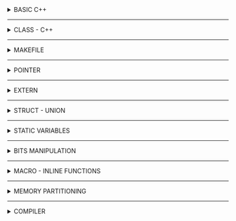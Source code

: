 <details>
  <summary> BASIC C++ </summary>

### VECTOR

```C++
#include <iostream>
#include <vector>

int main() {
    // Create a vector of integers
    std::vector<int> myVector;

    // Add elements to the vector
    myVector.push_back(10);
    myVector.push_back(20);
    myVector.push_back(30);

    // Access elements using index
    std::cout << myVector[0] << std::endl;  // Output: 10

    // Iterate over the vector using index
    for (size_t i = 0; i < myVector.size(); i++) {
        std::cout << myVector[i] << " ";
    }
    std::cout << std::endl;  // Output: 10 20 30

    // Iterate over the vector using range-based loop
    for (const auto& element : myVector) {
        std::cout << element << " ";
    }
    std::cout << std::endl;  // Output: 10 20 30

    // Remove the last element
    myVector.pop_back();

    // Insert an element at a specific position
    myVector.insert(myVector.begin() + 1, 15);

    // Erase an element at a specific position
    myVector.erase(myVector.begin() + 2);

    // Clear the entire vector
    myVector.clear();

    // Check if the vector is empty
    if (myVector.empty()) {
        std::cout << "Vector is empty" << std::endl;
    }

    return 0;
}
```

### LIST 

```C++
#include <iostream>
#include <list>

int main() {
    // Create a list of integers
    std::list<int> myList;

    // Add elements to the list
    myList.push_back(10);
    myList.push_back(20);
    myList.push_back(30);

    // Access elements using iterators
    std::cout << *myList.begin() << std::endl;  // Output: 10

    // Iterate over the list
    for (const auto& element : myList) {
        std::cout << element << " ";
    }
    std::cout << std::endl;  // Output: 10 20 30

    // Insert an element at the beginning
    myList.push_front(5);

    // Insert an element after a specific position
    auto it = myList.begin();
    std::advance(it, 2);
    myList.insert(it, 15);

    // Erase an element at a specific position
    it = myList.begin();
    std::advance(it, 1);
    myList.erase(it);

    // Remove elements with a specific value
    myList.remove(30);

    // Clear the entire list
    myList.clear();

    // Check if the list is empty
    if (myList.empty()) {
        std::cout << "List is empty" << std::endl;
    }

    return 0;
}
```

### STRING

```C++
#include <iostream>
#include <string>

int main() {
    // Create a string
    std::string myString = "Hello, World!";

    // Access characters using indexing
    char firstChar = myString[0];
    std::cout << "First character: " << firstChar << std::endl;  // Output: H

    // Modify characters
    myString[7] = 'C';
    std::cout << "Modified string: " << myString << std::endl;  // Output: Hello, Cold!

    // Concatenate strings
    std::string greeting = "Hello";
    std::string name = "John";
    std::string message = greeting + " " + name;
    std::cout << "Concatenated string: " << message << std::endl;  // Output: Hello John

    // Get the length of the string
    std::cout << "Length of the string: " << myString.length() << std::endl;

    // Find substrings
    std::size_t position = myString.find("Cold");
    if (position != std::string::npos) {
        std::cout << "Substring found at position: " << position << std::endl;
    } else {
        std::cout << "Substring not found" << std::endl;
    }

    // Extract substrings
    std::string extracted = myString.substr(7, 4);
    std::cout << "Extracted substring: " << extracted << std::endl;  // Output: Cold

    // Iterate over characters
    for (char c : myString) {
        std::cout << c << " ";
    }
    std::cout << std::endl;  // Output: H e l l o ,   C o l d !

    return 0;
}
```
### MAP

```C++
#include <iostream>
#include <map>

int main() {
    // Create a map with int keys and string values
    std::map<int, std::string> myMap;

    // Insert elements into the map
    myMap.insert(std::make_pair(1, "Apple"));
    myMap.insert(std::make_pair(2, "Banana"));
    myMap.insert(std::make_pair(3, "Orange"));

    // Access elements using their keys
    std::cout << myMap[1] << std::endl;  // Output: "Apple"

    // Check if a key exists in the map
    if (myMap.find(2) != myMap.end()) {
        std::cout << "Key 2 exists in the map" << std::endl;
    }

    // Iterate over the map
    for (const auto& pair : myMap) {
        std::cout << "Key: " << pair.first << ", Value: " << pair.second << std::endl;
    }

    // Erase an element from the map
    myMap.erase(3);

    // Clear the entire map
    myMap.clear();

    return 0;
}
```

</details>

-------------------------------------------------------------

<details>
  <summary> CLASS - C++ </summary>
	
A `class` is a user-defined data type that we can use in our program, and it works as an object constructor, or a "blueprint" for creating objects.

To create a class, use the class keyword:
```C++
class MyClass {       	// The class
 	public:    	// Access specifier
    		int myNum;    	// Member variable - property
    		string myString;  	// Attribute (string variable)
	private:	// Access specifier
		void () { 			// method 
			printf("Hello World!");
		}
};
```
`Methods` are functions that belongs to the class.

There are two ways to define functions that belongs to a class:
Inside class definition
Outside class definition
In the following example, we define a function inside the class, and we name it "myMethod".
```C++
class MyClass {        // The class
  public:              // Access specifier
    	void myMethod() {  // Method/function defined inside the class
      		cout << "Hello World!";
    }
};

int main() {
	MyClass myObj;     // Create an object of MyClass
  	myObj.myMethod();  // Call the method
  	return 0;
}
```
A `constructor` in C++ is a special method that is automatically called when an object of a class is created.
To create a constructor, use the same name as the class, followed by parentheses ():
```C++
class MyClass {     // The class
	public:           // Access specifier
		MyClass() {     // Constructor
    		cout << "Hello World!";
    	}
};

int main() {
	MyClass myObj;    // Create an object of MyClass (this will call the constructor)
  	return 0;
}
```
	
In C++, there are three access specifiers:

- `public` - members are accessible from outside the class
- `private` - members cannot be accessed (or viewed) from outside the class
- `protected` - members cannot be accessed from outside the class, however, they can be accessed in inherited classes.
</details>

-------------------------------------------------------------

<details>
  <summary> MAKEFILE </summary>
	
Makefile - an important tool that automates and simplifies the process of compiling and linking source files in C/C++ programming projects. Makefile saves time, ensures consistency, and eases project management.
	
- Create a 'Makefile' file in the project directory.

- Define variables in Makefile. 

For example:

```C
CC := gcc
CXX := g++
CFLAGS := -Wall -Wextra -std=c11 -IHeader
CXXFLAGS := -Wall -Wextra -std=c++11 -IHeader
TARGET := main

SRC_C := $(wildcard Source/*.c)
SRC_CPP := $(wildcard Source/*.cpp)
```
	
- `CC` and `CXX` are variables that define the C and C++ compilers to be used, respectively. In this case, `gcc` is set as the C compiler, and `g++` is set as the C++ compiler.

- `CFLAGS` and `CXXFLAGS` are variables that specify the compiler flags for C and C++ compilation, respectively. The flags set in these variables include `-Wall` (enable all warnings), `-Wextra` (enable extra warnings), `-std=c11` (for C compilation using the C11 standard), and `-std=c++11` (for C++ compilation using the C++11 standard). Additionally, `-IHeader` adds the `Header` directory to the include path.

- `TARGET` is a variable that specifies the name of the target executable, which in this case is set to `main`.

- `SRC_C` and `SRC_CPP` are variables that use the `wildcard` function to find all `.c` and `.cpp` files, respectively, in the `Source` directory.
```C
.PHONY: all clean run

all: $(TARGET)
```
- `.PHONY` is a special target that declares the following targets as "phony" or not representing actual files. This ensures that these targets are always executed regardless of whether there are files with the same name.

- `all` is a target that depends on the `$(TARGET)` executable.
```C
$(TARGET): $(SRC_C) $(SRC_CPP)
	$(CXX) $(CXXFLAGS) $^ -o $@
```
- `$(TARGET)` is the target executable. It depends on the `$(SRC_C)` and `$(SRC_CPP)` files.

- The line starting with `$(CXX)` is the command to build the target. It uses the C++ compiler (`g++`) and applies the `CXXFLAGS` (compiler flags) defined earlier. `$^` is an automatic variable that represents all the prerequisites (source files), and `$@` represents the target (the `$(TARGET)` executable). This line compiles and links all the source files into the `$(TARGET)` executable.
	
```C
run: $(TARGET)
	./$(TARGET)
```
- `run` is a target that depends on the `$(TARGET)` executable.

- The line `./$(TARGET)` is the command to run the target executable.
```C
	clean:
	$(RM) $(TARGET)
```
- `clean` is a target used for cleaning the project.

- The line `$(RM)` `$(TARGET)` uses the `$(RM)` variable, which represents the remove command, to delete the `$(TARGET)` executable.

In summary, this Makefile is designed to compile and build a C and C++ project. The `all` target is the default target and is responsible for building the `$(TARGET)` executable. The `run` target allows you to execute the `$(TARGET)` executable. The `clean` target removes the `$(TARGET)` executable.
	
</details>

 -------------------------------------------------------------

<details>
  <summary> POINTER </summary>

  A pointer is a variable whose value is the address of another variable, i.e., direct address of the memory location. Like any variable or constant, you must declare a pointer before using it to store any variable address. The general form of a pointer variable declaration is −

  ```C
  type *var-name;
  ```
  ```C
  #include <stdio.h>
  
  int main()
  {
      int n = 10; 
      int *p = &n; // declare p having value = the address of n;
      or
      int *p;
      p = &n;
      return 0;
  }
  ```
  The value of the variable that pointer is pointing equal *p - 
  ```C
  printf("The value of variable that p is pointing = %d", *p);
  ```
  It produces the following result - 
  ```C
  The value of variable that p is pointing = 10
  ```
  
  ### NULL Pointer
  
  The NULL pointer is a constant with a value of zero defined in several standard libraries. Consider the following program −
  
  ```C
  #include <stdio.h>
  
  int main()
  {
      int *ptr = NULL;
      printf("The value of ptr is: %x\n", ptr);
      return 0;
  }
  ```
  When the above code is compiled and executed, it produces the following result - 
  ```C
  The value of ptr is 0
  ```

  ### Pointer Function
  ```C
  #include <stdio.h>
  
  void sum(int a, int b)
  {
    printf("Sum of %d and %d = %d\n, a, b, a + b);
  }
  int main()
  {
    void (*ptr) (int, int) = NULL;
    ptr = &sum;
    ptr(9, 7);
    return 0;
  }
  ```
  
  It produces the result below - 
  ```C
  Sum of 9 and 7 = 16
  ```
  
  ### Void Pointer
  
  A pointer of type void is a general pointer variable, it can take the address of any variable of any data type.

  ### Pointer to Pointer
  
  ```C
#include <stdio.h>
#include <string.h>

int main()
{   
    char *array = "hello"; // save as text area - only read
    char array[] = "hello"; // save as stack area - can write
    char *array2[] = {"Hi", "hello", "wolrd"}; 
    printf("Test: %s\n", *array2);
    return 0;
}
  ```

</details>

 -------------------------------------------------------------
	
<details>
  <summary> EXTERN </summary>
		
- To access a global variable in 2 different files
- Suppose there is a global file in file test.c, it can be used in file main.c
```C
	extern int count;
```
- Being use in a large project while unknow where the library to include -> using extern.
- "Extern" is a variable and being located in 2 different files.
- In addition, "extern" can be using for function.
```C
	extern void dem(); // add function dem () from other file
```
- Can not "extern" a global static variable
- Otherwise: "Extern" still allow a function when having a global static variable in. 
	
</details>
	
-------------------------------------------------------------		
	
  <details>
<summary>STRUCT - UNION</summary>
  
# STRUCT AND UNION COMPARISION
  
  | STRUCT | UNION |
  |--------|-------|
  | Size of Struct = sum of all members | Size of Union = the size of the highest one |
  | Can initialize all structure members at a time | Can initialize one union member only at a time |
  | Can access all structure members at a time | Can access one union member at a time |
  
  </details>
	
-------------------------------------------------------------
	
  <details>
<summary> STATIC VARIABLES </summary>
	  
## Local Static Variable

- The local static variables is initialized once and lasts the entire all the program.
```C
	void excample()
	  {
	  	static int a = 15;
	  	printf ("a = %d\n", a);
	  	a++;
	  }
	  
	  int main()
	  {
	  	example(); // 15
	  
	  	example(); // 16
	  	
	  	example(); // 17
	  
	  	return 0;
	  }
	  	
```
	  
## Global Static Variable
- The global static variables are only valid in the file those variables are created
- Using by all of functions in initial file
- Can not called from the other files.
	  
 </details>	
	
	
------------------------------------------------------------------------------------------	
	
	
<details>
<summary> BITS MANIPULATION </summary>
  
# BITWISE OPERATORS 

  1, The & (bitwise AND) - The result of AND is 1 only if both bits are 1. (time)
  
 | A | B | A & B |
  |---|---|:---:|
  |0|0|  0|
  |0|1|  0|
  |1|0|  0|
  |1|1|  1|
  
  2, The | (bitwise OR) - The result of OR is 1 if any of the two bits is 1.
  
 | A | B | A \| B |
  |---|---|:---:|
  |0|0|  0|
  |0|1|  1|
  |1|0|  1|
  |1|1|  1|
  
  3, The ^ (bitwise XOR) - The result of XOR is 1 if the two bits are different.   

 | A | B | A ^ B |
  |---|---|:---:|
  |0|0|  0|
  |0|1|  1|
  |1|0|  1|
  |1|1|  0|
  
  4, The ~ (bitwise NOT) - Takes one number and inverts all bits of it. 
  
   | A | NOT A |
  |--|:---:|
  |0|  1|
  |1|  0|
  
  5, The << (left shift) - Takes two numbers, left shifts the bits of the first operand, and the second operand decides the number of places to shift. (delete the left)

  6, The >> (right shift) - Takes two numbers, right shifts the bits of the first operand, and the second operand decides the number of places to shift. (delete the right) 
  
 </details>

	
-------------------------------------------------------------
	
  <details>
<summary> MACRO - INLINE FUNCTIONS </summary>
	  
## Macro
	  
- Take place in preprocessing 
- Macro is actually replacing the definition in main 
```C
	  #define MAX 10;
```
- For example: 
```C	
	  #define SUM(a, b) a + b
	  #define CREATE_FUNC (func_name, content)	\
	  void func_name()				\
	  	{					\	
	  		printf("%s\n", content);	\
	  	}
```
- Using operator "\" when having to enter in macro.
- Disadvantage: the size of the compiled file will be larger because of calling multiple times.
- Advantage: Decrease the time of program.
	  
## Function

- When the function is called, the compiler stores the poiter address at that location. The pointer will continue to jump into the function and execute the entire function. After the funtion ends, the pointer will return the address before jumping into the function and continuing the program.
- Programing running time is slow, while the code is more concise. 
- For instance:
```C
	  void SUM(int a, int b)
	  {
	  	printf("%d", a + b);
	  }
```
	  	
## Inline function
	  
- A funtion declared with the inline keywork and processed by the compiler. At the place where the inline function appears, the compiler will replace the inline function with the code of the compiled function (the code has been converted to assembly code).
- Inline makes the code longer but takes less time to run than the function.
	  
```C
	#include <stdio.h>

	inline void test ()
	{
	} // 0xc4  0x05

	int main()
	{
  		test (); // 0xc4 0x05
  
  		test (); // 0xc4 0x05
  
  	return 0;
	}	  
```
	  

 </details>	
	
	
-------------------------------------------------------------
	
<details>
  <summary> MEMORY PARTITIONING </summary>
  
# LAYOUT OF MEMORY 
  
 ![image](https://github.com/liamnguyen2702/Embedded_Class/assets/133777741/8748c934-a799-4e3b-8680-cea8de9b2769)
  
 - Stack (Automatic Variable Storage): Automatic memory allocation, contain function frame during program execution 
	- Access is Read and Write
	- Using to allocate to local variables, input parameters of functions
	- Released at the end of the code block or function
 - Heap (Dynamic Memory Allocation): Dynamic memory allocation by malloc/calloc/new
	- Access is Read and Write
	- Using to allocate dynamic memory such as Malloc, Calloc,...
	- Released at the free function is called
 - Bss (Uninitialized Data Segment):
	- Access is Read and Write
	- Contains global or static variables with a zero (0) initialized or un initialized
	- Released at the end of the program
 - Ds (Initialized Data Segment): 
	- Access is Read and Write
	- Contains a global or static variables with a non-zero initialized value
	- Released at the end of the program
 - Text (Text Segment):
	- Contain code (Program instruction)
	- Read only access and it contains instructions to execute, so avoid modifying instruction.
	- Contains declaration of constants in the program (.rodata)

# Heap and Stack ?
	
- Heap and Stack memory are essentially the same memory that is creaated and stored in RAM when the program is executed.
	
- Stack memory is used to store local variables in functions, parameters passed in,...Access to this memory very fast and is executed when the program is compliled.
	
- Heap memory is used to store memory for pointer variables dynamically allocated by functions malloc - calloc - realloc (in C)
	
- Area size:
	- Stack: The size of the Stack memory is fixed, depending on the operating system, for instance, Windows operating system is 1MB, Linux operating is 8MB (note that the number may differ depending on your operating system architecture).
	- Heap: The size of the Heap memory is not fixed, it can be increased or decreased to meet the data storage needs of the program.
- Characteristics of the memory area:
	- Stack: Stack memory is managed by the operating system, the data stored in the Stack will automatically be destroyed when the function completes its work.
	- Heap: The Heap is managed by the programmer (in C or C++), the data in the Heap will not be destroyed when the function is done, that means you have to manually destroy the memory are with the free statement (in C), and delete or delete[] (in C++), otherwise a memory leak will occur. 
	
Note: automatic memory cleanup depends on the intermediate compiler
	
- An error occurred in the memory area:
	- Stack: Because the memory of the Stack is fixed, if your program uses too much memory beyond the storage capacity of the Stack, Stack overflow will inevitably occur such as: initialize too many local variables, infinitely recursive function,...
	- Example of Stack overflow with infinite recursion: 
```C
	int foo (int x)
	{
		printf("De quy khong gioi han\n");
		return foo(x);
	}
```

- Heap: 
	- If continously allocating memory without freeing it, you will get a Heap overflow error.
	- If initializing a memory area that is too large that the Heap connot be stored once, the Heap initialization error will fail.
	- Example case initialization of Heap memory is too large:
	
```C
	int *A = (int*) malloc (12983781273981273981273891273891273);
```
	
	
 </details>
	
--------------------------------------------------------------	
	
  <details>
<summary> COMPILER </summary>

![Compilation-Process-in-C](https://github.com/liamnguyen2702/Embedded_Class/assets/133777741/a6f67411-9f60-4150-873d-a59f51fca37d)
	  
It is the process of converting high-level programing language such as C, C++, and Python into languages that computers can understand and execute. In short, "Compiler" will turn .c files into hex files to load into MCUs.
	  
The compilation process is divided into 4 main stages:
- Pre-processcor: Get source code & delete comments, process preprocessor commands	  
- Translate high-level programing languages (H-LPL) to Assembly
- Translate Assembly into machine language: Translate Assembly code to code 0 1 and generate .0 file
- Linking stage: Link the object files and library files together and create the executable file
	
	  
 </details>

	


	

